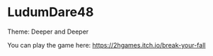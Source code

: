 # LudumDare48
Theme: Deeper and Deeper

You can play the game here: https://2hgames.itch.io/break-your-fall
